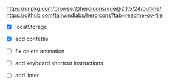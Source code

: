 https://unpkg.com/browse/@heroicons/vue@2.1.5/24/outline/
https://github.com/tailwindlabs/heroicons?tab=readme-ov-file


- [x] localStorage
- [x] add confettis
- [ ] fix delete animation
- [ ] add keyboard shortcut instructions
- [ ] add linter


